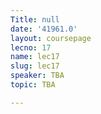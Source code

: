 ```yaml
---
Title: null
date: '41961.0'
layout: coursepage
lecno: 17
name: lec17
slug: lec17
speaker: TBA
topic: TBA

---
```

